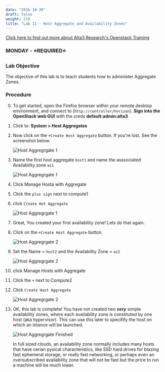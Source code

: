 ```yaml
---
date: "2016-10-30"
draft: false
weight: 110
title: "Lab 11 - Host Aggregate and Availability Zones"
---
```

[Click here to find out more about Alta3 Research's Openstack Training](https://alta3.com/courses/openstack)

### MONDAY - &#x2B50;REQUIRED&#x2B50;

### Lab Objective

The objective of this lab is to teach students how to administer Aggregate Zones.


### Procedure

0. To get started, open the Firefox browser within your remote desktop environment, and connect to (`http://controller/horizon`). **Sign into the OpenStack web GUI** with the creds **default:admin:alta3**

0. Click to: **System > Host Aggregates**

0. Now click on the `+Create Host Aggregate` button. If you're lost. See the screenshot below.

    ![Host Aggregrgate 1](https://alta3.com/labs/images/host_aggrate-lab_1.png)

0. Name the first host aggregate `host1` and name the asssociated Availability zone `az1`

    ![Host Aggregrgate 1](https://alta3.com/labs/images/host_aggrate-lab_2.png)

0. Click  Manage Hosta with Aggregate

0. Click the `plus sign` next to compute1

0. click `Create Hot Aggregate`

    ![Host Aggregrgate 1](https://alta3.com/labs/images/host_aggrate-lab_3.png)

0. Great, You created your first availability zone! Lets do that again.

0. Click on the `+Create Host Aggregate` button.

   ![Host Aggregrgate 2](https://alta3.com/labs/images/host_aggrate-lab_4.png)

0. Set the Name = `host2` and the Availability Zone = `az2`

   ![Host Aggregrgate 2](https://alta3.com/labs/images/host_aggrate-lab_5.png)

0. click Manage Hosts with Aggregate

0. Click the `+` next to Compute2

0. Click `Create Host Aggregate`

    ![Host Aggregrgate 2](https://alta3.com/labs/images/host_aggrate-lab_6.png)

0. OK, this lab is complete! You have not created two ***very*** simple availability zones, where each availability zone is constituted by one host (aka hypervisor). This can use this later to specifify the host on which an intance will be launched. 

    ![Host Aggregrgate Finished](https://alta3.com/labs/images/host_aggrate-lab_7.png)

    >
    In full sized clouds, an availability zone normally includes many hosts that have cerian pysical characteristics, like SSD hard drives for blazing fast ephemeral storage, or really fast networking, or perhaps even an oversubscribed availability zone that will not be fast but the price to run a machine will be much lower. 
